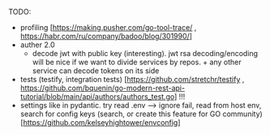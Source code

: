 TODO:
- profiling [https://making.pusher.com/go-tool-trace/ , https://habr.com/ru/company/badoo/blog/301990/]
- auther 2.0
  - decode jwt with public key (interesting). jwt rsa decoding/encoding will be nice if we want to divide services by repos. + any other service can decode tokens on its side
- tests (testify, integration tests) [https://github.com/stretchr/testify , https://github.com/bquenin/go-modern-rest-api-tutorial/blob/main/api/authors/authors_test.go] !!!
- settings like in pydantic. try read .env –> ignore fail, read from host env, search for config keys (search, or create this feature for GO community) [https://github.com/kelseyhightower/envconfig]